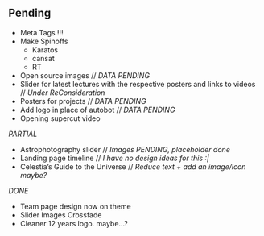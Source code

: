 ## Pending
- Meta Tags !!!
- Make Spinoffs
    - Karatos
    - cansat
    - RT
- Open source images // *DATA PENDING*
- Slider for latest lectures with the respective posters and links to videos // *Under ReConsideration*
- Posters for projects // *DATA PENDING*
- Add logo in place of autobot // *DATA PENDING*
- Opening supercut video

*PARTIAL*
- Astrophotography slider // *Images PENDING, placeholder done*
- Landing page timeline // *I have no design ideas for this :|*
- Celestia’s Guide to the Universe // *Reduce text + add an image/icon maybe?*

*DONE*
- Team page design now on theme
- Slider Images Crossfade
- Cleaner 12 years logo. maybe...?